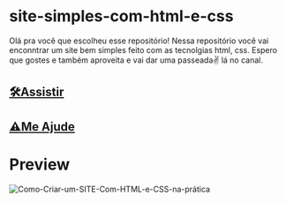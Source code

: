 # site-simples-com-html-e-css

Olá pra você que escolheu esse repositório! Nessa repositório você vai enconntrar um site bem simples feito com as tecnolgias html, css. Espero que gostes e também aproveita e vai dar uma passeada✌ lá no canal.

## [🛠Assistir](https://www.youtube.com/watch?v=3R7QtNcwE3c)
## [⚠Me Ajude](https://www.youtube.com/channel/UCxKIsX5OXyyNWVmomuDc-LA?sub_confirmation=1)
# Preview
![Como-Criar-um-SITE-Com-HTML-e-CSS-na-prática](/Como-Criar-um-SITE-Com-HTML-e-CSS-na-prática.png)
